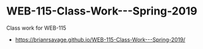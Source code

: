 # WEB-115-Class-Work---Spring-2019
Class work for WEB-115

-  https://brianrsavage.github.io/WEB-115-Class-Work---Spring-2019/

